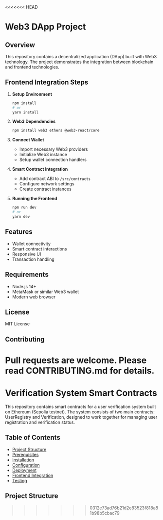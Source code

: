 <<<<<<< HEAD
# Web3 DApp Project

## Overview
This repository contains a decentralized application (DApp) built with Web3 technology. The project demonstrates the integration between blockchain and frontend technologies.

## Frontend Integration Steps

1. **Setup Environment**
    ```bash
    npm install
    # or
    yarn install
    ```

2. **Web3 Dependencies**
    ```bash
    npm install web3 ethers @web3-react/core
    ```

3. **Connect Wallet**
    - Import necessary Web3 providers
    - Initialize Web3 instance
    - Setup wallet connection handlers

4. **Smart Contract Integration**
    - Add contract ABI to `/src/contracts`
    - Configure network settings
    - Create contract instances

5. **Running the Frontend**
    ```bash
    npm run dev
    # or
    yarn dev
    ```

## Features
- Wallet connectivity
- Smart contract interactions
- Responsive UI
- Transaction handling

## Requirements
- Node.js 14+
- MetaMask or similar Web3 wallet
- Modern web browser

## License
MIT License

## Contributing
Pull requests are welcome. Please read CONTRIBUTING.md for details.
=======
# Verification System Smart Contracts

This repository contains smart contracts for a user verification system built on Ethereum (Sepolia testnet). The system consists of two main contracts: UserRegistry and Verification, designed to work together for managing user registration and verification status.

## Table of Contents
- [Project Structure](#project-structure)
- [Prerequisites](#prerequisites)
- [Installation](#installation)
- [Configuration](#configuration)
- [Deployment](#deployment)
- [Frontend Integration](#frontend-integration)
- [Testing](#testing)


## Project Structure
>>>>>>> 0312e73ad76b21d2e83523f818a81b98b5cbac79
